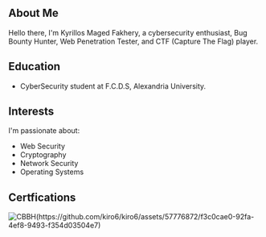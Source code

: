 ## About Me

Hello there, I'm Kyrillos Maged Fakhery, a cybersecurity enthusiast, Bug Bounty Hunter, Web Penetration Tester, and CTF (Capture The Flag) player.

## Education

- CyberSecurity student at F.C.D.S, Alexandria University.

## Interests

I'm passionate about:

- Web Security
- Cryptography
- Network Security
- Operating Systems


## Certfications 
![CBBH(https://github.com/kiro6/kiro6/assets/57776872/f3c0cae0-92fa-4ef8-9493-f354d03504e7)](https://academy.hackthebox.com/achievement/badge/f3bd0f29-5247-11ee-acfc-bea50ffe6cb4)
